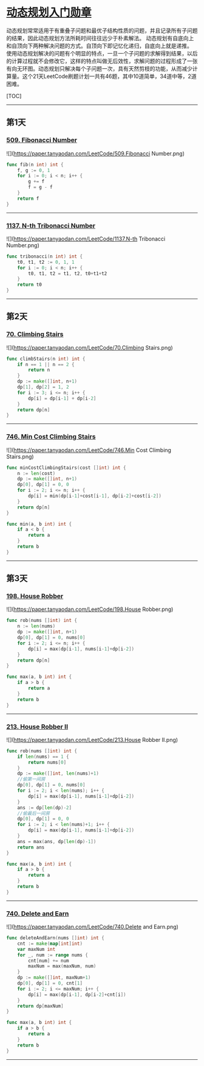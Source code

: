 # [动态规划入门勋章](https://leetcode-cn.com/study-plan/dynamic-programming)

动态规划常常适用于有重叠子问题和最优子结构性质的问题，并且记录所有子问题的结果，因此动态规划方法所耗时间往往远少于朴素解法。 动态规划有自底向上和自顶向下两种解决问题的方式。自顶向下即记忆化递归，自底向上就是递推。 使用动态规划解决的问题有个明显的特点，一旦一个子问题的求解得到结果，以后的计算过程就不会修改它，这样的特点叫做无后效性，求解问题的过程形成了一张有向无环图。动态规划只解决每个子问题一次，具有天然剪枝的功能，从而减少计算量。这个21天LeetCode刷题计划一共有46题，其中10道简单，34道中等，2道困难。

[TOC]

------

## 第1天

### [509. Fibonacci Number](https://leetcode-cn.com/problems/fibonacci-number/)

![](https://paper.tanyaodan.com/LeetCode/509.Fibonacci Number.png)

```go
func fib(n int) int {
	f, g := 0, 1
	for i := 0; i < n; i++ {
		g += f
		f = g - f
	}
	return f
}
```

------

### [1137. N-th Tribonacci Number](https://leetcode-cn.com/problems/n-th-tribonacci-number/)

![](https://paper.tanyaodan.com/LeetCode/1137.N-th Tribonacci Number.png)

```go
func tribonacci(n int) int {
	t0, t1, t2 := 0, 1, 1
	for i := 0; i < n; i++ {
		t0, t1, t2 = t1, t2, t0+t1+t2
	}
	return t0
}
```

------

## 第2天

### [70. Climbing Stairs](https://leetcode-cn.com/problems/climbing-stairs/)

![](https://paper.tanyaodan.com/LeetCode/70.Climbing Stairs.png)

```go
func climbStairs(n int) int {
	if n == 1 || n == 2 {
		return n
	}
	dp := make([]int, n+1)
	dp[1], dp[2] = 1, 2
	for i := 3; i <= n; i++ {
		dp[i] = dp[i-1] + dp[i-2]
	}
	return dp[n]
}
```

------

### [746. Min Cost Climbing Stairs](https://leetcode-cn.com/problems/min-cost-climbing-stairs/)

![](https://paper.tanyaodan.com/LeetCode/746.Min Cost Climbing Stairs.png)

```go
func minCostClimbingStairs(cost []int) int {
	n := len(cost)
	dp := make([]int, n+1)
	dp[0], dp[1] = 0, 0
	for i := 2; i <= n; i++ {
		dp[i] = min(dp[i-1]+cost[i-1], dp[i-2]+cost[i-2])
	}
	return dp[n]
}

func min(a, b int) int {
	if a < b {
		return a
	}
	return b
}
```

------

## 第3天

### [198. House Robber](https://leetcode-cn.com/problems/house-robber/)

![](https://paper.tanyaodan.com/LeetCode/198.House Robber.png)

```go
func rob(nums []int) int {
	n := len(nums)
	dp := make([]int, n+1)
	dp[0], dp[1] = 0, nums[0]
	for i := 2; i <= n; i++ {
		dp[i] = max(dp[i-1], nums[i-1]+dp[i-2])
	}
	return dp[n]
}

func max(a, b int) int {
	if a > b {
		return a
	}
	return b
}
```

------

### [213. House Robber II](https://leetcode-cn.com/problems/house-robber-ii/)

![](https://paper.tanyaodan.com/LeetCode/213.House Robber II.png)

```go
func rob(nums []int) int {
	if len(nums) == 1 {
		return nums[0]
	}
	dp := make([]int, len(nums)+1)
	//偷第一间房
	dp[0], dp[1] = 0, nums[0]
	for i := 2; i < len(nums); i++ {
		dp[i] = max(dp[i-1], nums[i-1]+dp[i-2])
	}
	ans := dp[len(dp)-2]
	//偷最后一间房
	dp[0], dp[1] = 0, 0
	for i := 2; i < len(nums)+1; i++ {
		dp[i] = max(dp[i-1], nums[i-1]+dp[i-2])
	}
	ans = max(ans, dp[len(dp)-1])
	return ans
}

func max(a, b int) int {
	if a > b {
		return a
	}
	return b
}
```

------

### [740. Delete and Earn](https://leetcode-cn.com/problems/delete-and-earn/)

![](https://paper.tanyaodan.com/LeetCode/740.Delete and Earn.png)

```go
func deleteAndEarn(nums []int) int {
	cnt := make(map[int]int)
	var maxNum int
	for _, num := range nums {
		cnt[num] += num
		maxNum = max(maxNum, num)
	}
	dp := make([]int, maxNum+1)
	dp[0], dp[1] = 0, cnt[1]
	for i := 2; i <= maxNum; i++ {
		dp[i] = max(dp[i-1], dp[i-2]+cnt[i])
	}
	return dp[maxNum]
}

func max(a, b int) int {
	if a > b {
		return a
	}
	return b
}
```

------


